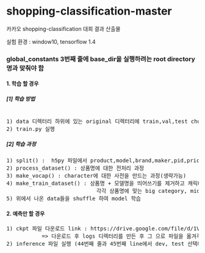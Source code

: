 # shopping-classification-master
카카오 shopping-classification 대회 결과 산출물

실험 환경 : window10, tensorflow 1.4  


<h3>global_constants 3번째 줄에 base_dir을 실행하려는 root directory명과 맞춰야 함</h3>


<h4>1. 학습 할 경우</h4>
<h5>[1] 학습 방법</h5>       
<pre> 
1) data 디렉터리 하위에 있는 original 디렉터리에 train,val,test chunk file들을 옮긴후  
2) train.py 실행
</pre>  
          
<h5>[2] 학습 과정</h5>  
<pre>
1) split() :  h5py 파일에서 product,model,brand,maker,pid,price,label을 가져와서 txt와 numpy로 저장  
2) process_dataset() : 상품명에 대한 전처리 과정  
3) make_vocap() : character에 대한 사전을 만드는 과정(생략가능)  
4) make_train_dataset() : 상품명 + 모델명을 띄어쓰기를 제거하고 캐릭터 단위로 분해해서 training set을 만듦  
                            각각 상품명에 맞는 big category, middle category, small category, detail category와 전체 category 정답 셋을 만듦  
5) 위에서 나온 data들을 shuffle 하여 model 학습    
</pre>

<h4>2. 예측만 할 경우</h4>
<pre>
1) ckpt 파일 다운로드 link : https://drive.google.com/file/d/1VoYVs_ZCIB9SHC9Q1o348H4QrO5SizRI/view?usp=drivesdk  
           => 다운로드 후 logs 디렉터리를 만든 후 그 으로 파일을 옮겨주세요  
2) inference 파일 실행 (44번째 줄과 45번째 line에서 dev, test 선택해서 예측)  
</pre>

 
